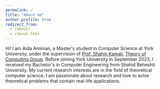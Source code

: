 ```yaml
---
permalink: /
title: "About me"
author_profile: true
redirect_from: 
  - /about/
  - /about.html
---
```


Hi! I am Aida Aminian, a Master's student in Computer Science at York University, under the supervision of <a href="https://www.eecs.yorku.ca/~kamalis/">Prof. Shahin Kamali</a>, <a href="https://wiki.eecs.yorku.ca/lab/tg/start">Theory of Computing Group</a>. Before joining York University in September 2023, I received my Bachelor's in Computer Engineering from Shahid Beheshti University. My current research interests are in the field of theoretical computer science. I am passionate about research and love to solve theoretical problems that contain real-life applications. 
